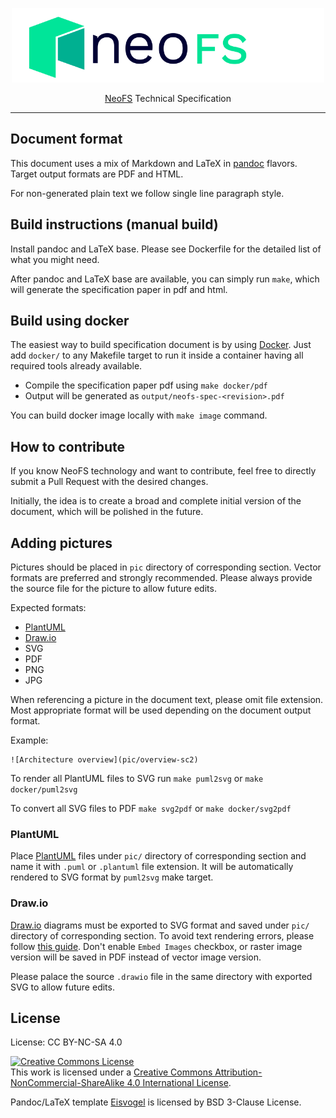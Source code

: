 <p align="center">
<img src="./.github/logo.svg" width="500px" alt="NeoFS">
</p>
<p align="center">
  <a href="https://fs.neo.org">NeoFS</a> Technical Specification
</p>

---

## Document format
This document uses a mix of Markdown and LaTeX in [pandoc](https://pandoc.org/) flavors. Target output formats are PDF and HTML.

For non-generated plain text we follow single line paragraph style.

## Build instructions (manual build)
Install pandoc and LaTeX base. Please see Dockerfile for the detailed list of what you might need.

After pandoc and LaTeX base are available, you can simply run `make`, which will generate the specification paper in pdf and html.

## Build using docker
The easiest way to build specification document is by using [Docker](https://www.docker.com). Just add `docker/` to any Makefile target to run it inside a container having all required tools already available.

* Compile the specification paper pdf using `make docker/pdf`
* Output will be generated as `output/neofs-spec-<revision>.pdf`

You can build docker image locally with `make image` command.

## How to contribute
If you know NeoFS technology and want to contribute, feel free to directly submit a Pull Request with the desired changes.

Initially, the idea is to create a broad and complete initial version of the document, which will be polished in the future.

## Adding pictures
Pictures should be placed in `pic` directory of corresponding section. Vector formats are preferred and strongly recommended. Please always provide the source file for the picture to allow future edits.

Expected formats:
* [PlantUML](plantuml.com)
* [Draw.io](https://github.com/jgraph/drawio-desktop)
* SVG
* PDF
* PNG
* JPG

When referencing a picture in the document text, please omit file extension. Most appropriate format will be used depending on the document output format.

Example:
```
![Architecture overview](pic/overview-sc2)
```

To render all PlantUML files to SVG run `make puml2svg` or `make docker/puml2svg`

To convert all SVG files to PDF `make svg2pdf` or `make docker/svg2pdf`

### PlantUML
Place [PlantUML](plantuml.com) files under `pic/` directory of corresponding section and name it with `.puml` or `.plantuml` file extension. It will be automatically rendered to SVG format by `puml2svg` make target.

### Draw.io
[Draw.io](https://github.com/jgraph/drawio-desktop) diagrams must be exported to SVG format and saved under `pic/` directory of corresponding section. To avoid text rendering errors, please follow [this guide](https://desk.draw.io/support/solutions/articles/16000042487). Don't enable `Embed Images` checkbox, or raster image version will be saved in PDF instead of vector image version.

Please palace the source `.drawio` file in the same directory with exported SVG to allow future edits.

## License

License: CC BY-NC-SA 4.0

<a rel="license" href="http://creativecommons.org/licenses/by-nc-sa/4.0/"><img alt="Creative Commons License" style="border-width:0" src="https://i.creativecommons.org/l/by-nc-sa/4.0/88x31.png" /></a><br />This work is licensed under a <a rel="license" href="http://creativecommons.org/licenses/by-nc-sa/4.0/">Creative Commons Attribution-NonCommercial-ShareAlike 4.0 International License</a>.

Pandoc/LaTeX template [Eisvogel](https://github.com/Wandmalfarbe/pandoc-latex-template/) is licensed by BSD 3-Clause License.
